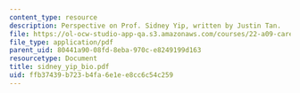 ```yaml
---
content_type: resource
description: Perspective on Prof. Sidney Yip, written by Justin Tan.
file: https://ol-ocw-studio-app-qa.s3.amazonaws.com/courses/22-a09-career-options-for-biomedical-research-fall-2006/ffb37439b723b4fa6e1ee8cc6c54c259_sidney_yip_bio.pdf
file_type: application/pdf
parent_uid: 80441a90-08fd-8eba-970c-e8249199d163
resourcetype: Document
title: sidney_yip_bio.pdf
uid: ffb37439-b723-b4fa-6e1e-e8cc6c54c259
---
```

